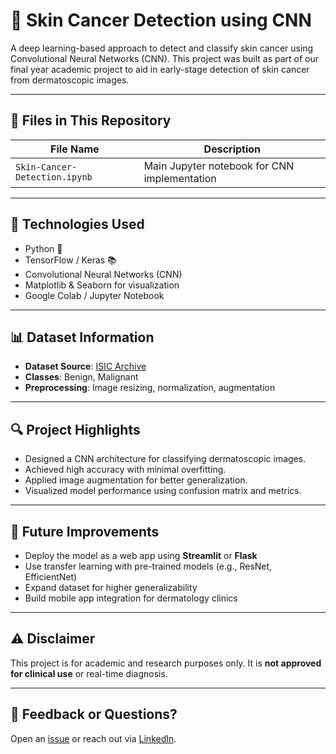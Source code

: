 # 🧬 Skin Cancer Detection using CNN

A deep learning-based approach to detect and classify skin cancer using Convolutional Neural Networks (CNN). This project was built as part of our final year academic project to aid in early-stage detection of skin cancer from dermatoscopic images.

---

## 📁 Files in This Repository

| File Name                                | Description                                    |
|------------------------------------------|------------------------------------------------|
| `Skin-Cancer-Detection.ipynb`            | Main Jupyter notebook for CNN implementation  |

---

## 🚀 Technologies Used

- Python 🐍
- TensorFlow / Keras 📚
- Convolutional Neural Networks (CNN)
- Matplotlib & Seaborn for visualization
- Google Colab / Jupyter Notebook

---

## 📊 Dataset Information

- **Dataset Source**: [ISIC Archive](https://www.isic-archive.com/)
- **Classes**: Benign, Malignant
- **Preprocessing**: Image resizing, normalization, augmentation

---

## 🔍 Project Highlights

- Designed a CNN architecture for classifying dermatoscopic images.
- Achieved high accuracy with minimal overfitting.
- Applied image augmentation for better generalization.
- Visualized model performance using confusion matrix and metrics.

---

## 📌 Future Improvements

- Deploy the model as a web app using **Streamlit** or **Flask**
- Use transfer learning with pre-trained models (e.g., ResNet, EfficientNet)
- Expand dataset for higher generalizability
- Build mobile app integration for dermatology clinics

---

## ⚠️ Disclaimer

This project is for academic and research purposes only. It is **not approved for clinical use** or real-time diagnosis.

---

## 💬 Feedback or Questions?

Open an [issue](https://github.com/malbhagemahesh/Skin-Cancer-Detection-CNN/issues) or reach out via [LinkedIn](https://www.linkedin.com/in/maheshmalbhage).
